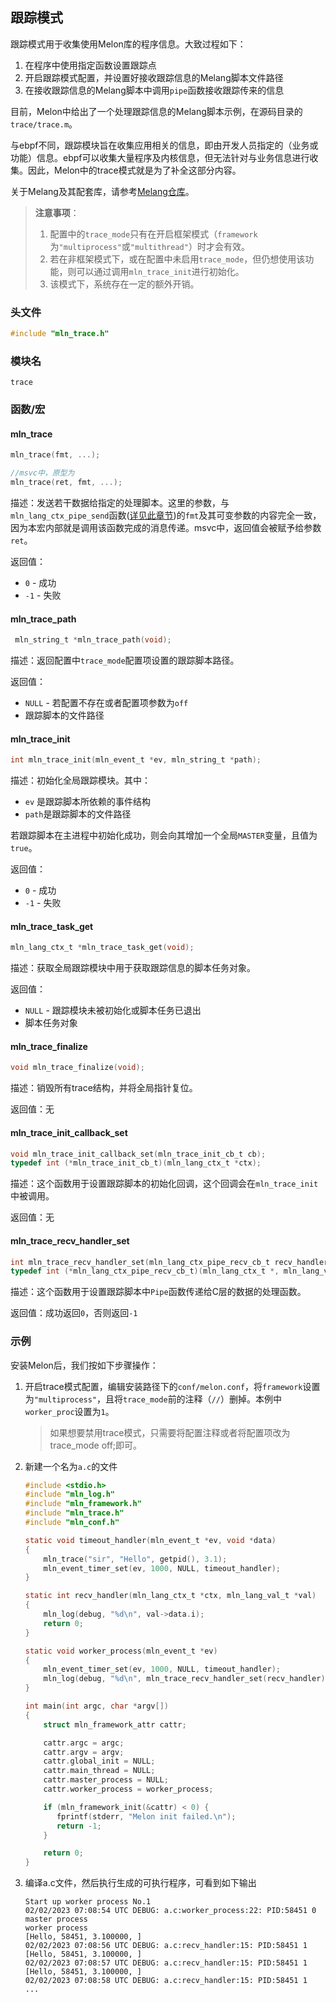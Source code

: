 ## 跟踪模式



跟踪模式用于收集使用Melon库的程序信息。大致过程如下：

1. 在程序中使用指定函数设置跟踪点
2. 开启跟踪模式配置，并设置好接收跟踪信息的Melang脚本文件路径
3. 在接收跟踪信息的Melang脚本中调用`pipe`函数接收跟踪传来的信息

目前，Melon中给出了一个处理跟踪信息的Melang脚本示例，在源码目录的`trace/trace.m`。

与ebpf不同，跟踪模块旨在收集应用相关的信息，即由开发人员指定的（业务或功能）信息。ebpf可以收集大量程序及内核信息，但无法针对与业务信息进行收集。因此，Melon中的trace模式就是为了补全这部分内容。

关于Melang及其配套库，请参考[Melang仓库](https://github.com/Water-Melon/Melang)。

> **注意事项**：
>
> 1. 配置中的`trace_mode`只有在开启框架模式（`framework`为`"multiprocess"`或`"multithread"`）时才会有效。
> 2. 若在非框架模式下，或在配置中未启用`trace_mode`，但仍想使用该功能，则可以通过调用`mln_trace_init`进行初始化。
> 3. 该模式下，系统存在一定的额外开销。



### 头文件

```c
#include "mln_trace.h"
```



### 模块名

`trace`



### 函数/宏



#### mln_trace

```c
mln_trace(fmt, ...);

//msvc中，原型为
mln_trace(ret, fmt, ...);
```

描述：发送若干数据给指定的处理脚本。这里的参数，与`mln_lang_ctx_pipe_send`函数([详见此章节](https://water-melon.github.io/Melon/cn/melang.html))的`fmt`及其可变参数的内容完全一致，因为本宏内部就是调用该函数完成的消息传递。msvc中，返回值会被赋予给参数`ret`。

返回值：

- `0` - 成功
- `-1` - 失败



#### mln_trace_path

```c
 mln_string_t *mln_trace_path(void);
```

描述：返回配置中`trace_mode`配置项设置的跟踪脚本路径。

返回值：

- `NULL` - 若配置不存在或者配置项参数为`off`
- 跟踪脚本的文件路径



#### mln_trace_init

```c
int mln_trace_init(mln_event_t *ev, mln_string_t *path);
```

描述：初始化全局跟踪模块。其中：

- `ev` 是跟踪脚本所依赖的事件结构
- `path`是跟踪脚本的文件路径

若跟踪脚本在主进程中初始化成功，则会向其增加一个全局`MASTER`变量，且值为`true`。

返回值：

- `0` - 成功
- `-1` - 失败



#### mln_trace_task_get

```c
mln_lang_ctx_t *mln_trace_task_get(void);
```

描述：获取全局跟踪模块中用于获取跟踪信息的脚本任务对象。

返回值：

- `NULL` - 跟踪模块未被初始化或脚本任务已退出
- 脚本任务对象



#### mln_trace_finalize

```c
void mln_trace_finalize(void);
```

描述：销毁所有trace结构，并将全局指针复位。

返回值：无



#### mln_trace_init_callback_set

```c
void mln_trace_init_callback_set(mln_trace_init_cb_t cb);
typedef int (*mln_trace_init_cb_t)(mln_lang_ctx_t *ctx);
```

描述：这个函数用于设置跟踪脚本的初始化回调，这个回调会在`mln_trace_init`中被调用。

返回值：无



#### mln_trace_recv_handler_set

```c
int mln_trace_recv_handler_set(mln_lang_ctx_pipe_recv_cb_t recv_handler);
typedef int (*mln_lang_ctx_pipe_recv_cb_t)(mln_lang_ctx_t *, mln_lang_val_t *);
```

描述：这个函数用于设置跟踪脚本中`Pipe`函数传递给C层的数据的处理函数。

返回值：成功返回`0`，否则返回`-1`



### 示例

安装Melon后，我们按如下步骤操作：

1. 开启trace模式配置，编辑安装路径下的`conf/melon.conf`，将`framework`设置为`"multiprocess"`，且将`trace_mode`前的注释（`//`）删掉。本例中`worker_proc`设置为`1`。

   > 如果想要禁用trace模式，只需要将配置注释或者将配置项改为 trace_mode off;即可。

2. 新建一个名为`a.c`的文件

   ```c
   #include <stdio.h>
   #include "mln_log.h"
   #include "mln_framework.h"
   #include "mln_trace.h"
   #include "mln_conf.h"
   
   static void timeout_handler(mln_event_t *ev, void *data)
   {
       mln_trace("sir", "Hello", getpid(), 3.1);
       mln_event_timer_set(ev, 1000, NULL, timeout_handler);
   }
   
   static int recv_handler(mln_lang_ctx_t *ctx, mln_lang_val_t *val)
   {
       mln_log(debug, "%d\n", val->data.i);
       return 0;
   }
   
   static void worker_process(mln_event_t *ev)
   {
       mln_event_timer_set(ev, 1000, NULL, timeout_handler);
       mln_log(debug, "%d\n", mln_trace_recv_handler_set(recv_handler));
   }
   
   int main(int argc, char *argv[])
   {
       struct mln_framework_attr cattr;
   
       cattr.argc = argc;
       cattr.argv = argv;
       cattr.global_init = NULL;
       cattr.main_thread = NULL;
       cattr.master_process = NULL;
       cattr.worker_process = worker_process;
   
       if (mln_framework_init(&cattr) < 0) {
          fprintf(stderr, "Melon init failed.\n");
          return -1;
       }
   
       return 0;
   }
   ```



3. 编译a.c文件，然后执行生成的可执行程序，可看到如下输出

   ```
   Start up worker process No.1
   02/02/2023 07:08:54 UTC DEBUG: a.c:worker_process:22: PID:58451 0
   master process
   worker process
   [Hello, 58451, 3.100000, ]
   02/02/2023 07:08:56 UTC DEBUG: a.c:recv_handler:15: PID:58451 1
   [Hello, 58451, 3.100000, ]
   02/02/2023 07:08:57 UTC DEBUG: a.c:recv_handler:15: PID:58451 1
   [Hello, 58451, 3.100000, ]
   02/02/2023 07:08:58 UTC DEBUG: a.c:recv_handler:15: PID:58451 1
   ...
   ```

